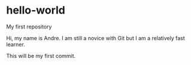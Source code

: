 # hello-world
My first repository

Hi, my name is Andre.
I am still a novice with Git but I am a relatively fast learner.

This will be my first commit.
